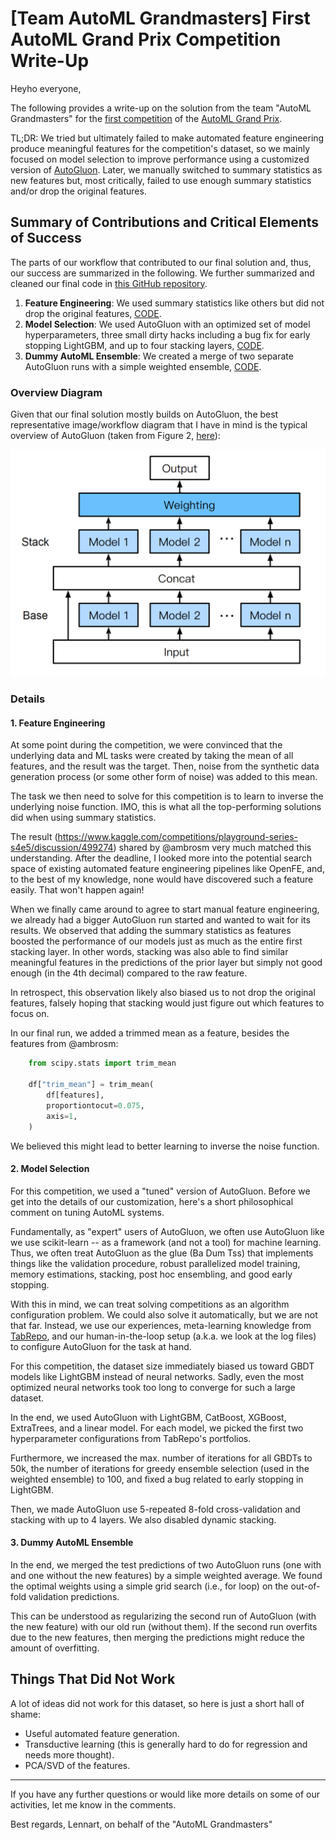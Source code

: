 
# [Team AutoML Grandmasters] First AutoML Grand Prix Competition Write-Up

Heyho everyone,

The following provides a write-up on the solution from the team "AutoML Grandmasters" for the [first competition](https://www.kaggle.com/competitions/playground-series-s4e5) of the [AutoML Grand Prix](https://www.kaggle.com/automl-grand-prix). 

TL;DR: We tried but ultimately failed to make automated feature engineering produce meaningful features for the competition's dataset, so we mainly focused on model selection to improve performance using a customized version of [AutoGluon](https://auto.gluon.ai/stable/index.html). Later, we manually switched to summary statistics as new features but, most critically, failed to use enough summary statistics and/or drop the original features.

## Summary of Contributions and Critical Elements of Success 

The parts of our workflow that contributed to our final solution and, thus, our success are summarized in the following. We further summarized and cleaned our final code in [this GitHub repository](TODO). 

1. **Feature Engineering**: We used summary statistics like others but did not drop the original features, [CODE](TODO). 
2. **Model Selection**: We used AutoGluon with an optimized set of model hyperparameters, three small dirty hacks including a bug fix for early stopping LightGBM, and up to four stacking layers, [CODE](TODO).
3. **Dummy AutoML Ensemble**: We created a merge of two separate AutoGluon runs with a simple weighted ensemble, [CODE](TODO).

### Overview Diagram
Given that our final solution mostly builds on AutoGluon, the best representative image/workflow diagram that I have in mind is the typical overview of AutoGluon (taken from Figure 2, [here](https://arxiv.org/pdf/2003.06505)):

<img alt="autogluon_overview.png" src="./autogluon_overview.png"/>

### Details 

#### 1. Feature Engineering 
At some point during the competition, we were convinced that the underlying data and ML tasks were created by taking the mean of all features, and the result was the target. Then, noise from the synthetic data generation process (or some other form of noise) was added to this mean. 

The task we then need to solve for this competition is to learn to inverse the underlying noise function. IMO, this is what all the top-performing solutions did when using summary statistics. 

The result (https://www.kaggle.com/competitions/playground-series-s4e5/discussion/499274) shared by @ambrosm very much matched this understanding. After the deadline, I looked more into the potential search space of existing automated feature engineering pipelines like OpenFE, and, to the best of my knowledge, none would have discovered such a feature easily. That won't happen again!

When we finally came around to agree to start manual feature engineering, we already had a bigger AutoGluon run started and wanted to wait for its results. We observed that adding the summary statistics as features boosted the performance of our models just as much as the entire first stacking layer. In other words, stacking was also able to find similar meaningful features in the predictions of the prior layer but simply not good enough (in the 4th decimal) compared to the raw feature. 

In retrospect, this observation likely also biased us to not drop the original features, falsely hoping that stacking would just figure out which features to focus on.

In our final run, we added a trimmed mean as a feature, besides the features from @ambrosm:

```python
    from scipy.stats import trim_mean

    df["trim_mean"] = trim_mean(
        df[features],
        proportiontocut=0.075,
        axis=1,
    )
```
We believed this might lead to better learning to inverse the noise function. 

#### 2. Model Selection

For this competition, we used a "tuned" version of AutoGluon. Before we get into the details of our customization, here's a short philosophical comment on tuning AutoML systems. 

Fundamentally, as "expert" users of AutoGluon, we often use AutoGluon like we use scikit-learn -- as a framework (and not a tool) for machine learning. Thus, we often treat AutoGluon as the glue (Ba Dum Tss) that implements things like the validation procedure, robust parallelized model training, memory estimations, stacking, post hoc ensembling, and good early stopping. 

With this in mind, we can treat solving competitions as an algorithm configuration problem. We could also solve it automatically, but we are not that far. Instead, we use our experiences, meta-learning knowledge from [TabRepo](https://github.com/autogluon/tabrepo), and our human-in-the-loop setup (a.k.a. we look at the log files) to configure AutoGluon for the task at hand.  

For this competition, the dataset size immediately biased us toward GBDT models like LightGBM instead of neural networks. Sadly, even the most optimized neural networks took too long to converge for such a large dataset. 

In the end, we used AutoGluon with LightGBM, CatBoost, XGBoost, ExtraTrees, and a linear model. For each model, we picked the first two hyperparameter configurations from TabRepo's portfolios. 

Furthermore, we increased the max. number of iterations for all GBDTs to 50k, the number of iterations for greedy ensemble selection (used in the weighted ensemble) to 100, and fixed a bug related to early stopping in LightGBM. 

Then, we made AutoGluon use 5-repeated 8-fold cross-validation and stacking with up to 4 layers. We also disabled dynamic stacking. 

#### 3. Dummy AutoML Ensemble

In the end, we merged the test predictions of two AutoGluon runs (one with and one without the new features) by a simple weighted average. We found the optimal weights using a simple grid search (i.e., for loop) on the out-of-fold validation predictions. 

This can be understood as regularizing the second run of AutoGluon (with the new feature) with our old run (without them). If the second run overfits due to the new features, then merging the predictions might reduce the amount of overfitting.


## Things That Did Not Work

A lot of ideas did not work for this dataset, so here is just a short hall of shame:

* Useful automated feature generation.
* Transductive learning (this is generally hard to do for regression and needs more thought). 
* PCA/SVD of the features.

---

If you have any further questions or would like more details on some of our activities, let me know in the comments.

Best regards,
Lennart, on behalf of the "AutoML Grandmasters" 